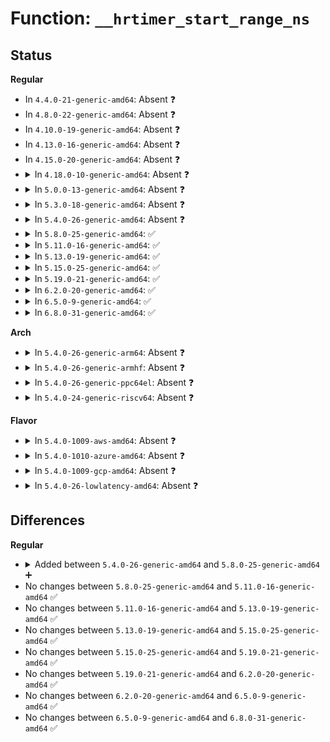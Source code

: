 # Function: <code>__hrtimer_start_range_ns</code>

## Status
<b>Regular</b>
<ul>
<li>
In <code>4.4.0-21-generic-amd64</code>: Absent ❓
</li>
<li>
In <code>4.8.0-22-generic-amd64</code>: Absent ❓
</li>
<li>
In <code>4.10.0-19-generic-amd64</code>: Absent ❓
</li>
<li>
In <code>4.13.0-16-generic-amd64</code>: Absent ❓
</li>
<li>
In <code>4.15.0-20-generic-amd64</code>: Absent ❓
</li>
<li>
<details>
<summary>In <code>4.18.0-10-generic-amd64</code>: Absent ❓</summary>

```json
{
  "name": "__hrtimer_start_range_ns",
  "collision_type": "Unique Static",
  "inline_type": "Full",
  "funcs": [
    {
      "addr": 18446744071579982614,
      "name": "__hrtimer_start_range_ns",
      "external": false,
      "loc": "kernel/time/hrtimer.c:1070",
      "file": "kernel/time/hrtimer.c",
      "inline": "not declared, inlined",
      "caller_inline": [
        "kernel/time/hrtimer.c:hrtimer_start_range_ns"
      ],
      "caller_func": []
    }
  ],
  "symbols": []
}
```
</details>
</li>
<li>
<details>
<summary>In <code>5.0.0-13-generic-amd64</code>: Absent ❓</summary>

```json
{
  "name": "__hrtimer_start_range_ns",
  "collision_type": "Unique Static",
  "inline_type": "Full",
  "funcs": [
    {
      "addr": 18446744071580030502,
      "name": "__hrtimer_start_range_ns",
      "external": false,
      "loc": "kernel/time/hrtimer.c:1061",
      "file": "kernel/time/hrtimer.c",
      "inline": "not declared, inlined",
      "caller_inline": [
        "kernel/time/hrtimer.c:hrtimer_start_range_ns"
      ],
      "caller_func": []
    }
  ],
  "symbols": []
}
```
</details>
</li>
<li>
<details>
<summary>In <code>5.3.0-18-generic-amd64</code>: Absent ❓</summary>

```json
{
  "name": "__hrtimer_start_range_ns",
  "collision_type": "Unique Static",
  "inline_type": "Full",
  "funcs": [
    {
      "addr": 18446744071580073702,
      "name": "__hrtimer_start_range_ns",
      "external": false,
      "loc": "kernel/time/hrtimer.c:1060",
      "file": "kernel/time/hrtimer.c",
      "inline": "not declared, inlined",
      "caller_inline": [
        "kernel/time/hrtimer.c:hrtimer_start_range_ns"
      ],
      "caller_func": []
    }
  ],
  "symbols": []
}
```
</details>
</li>
<li>
<details>
<summary>In <code>5.4.0-26-generic-amd64</code>: Absent ❓</summary>

```json
{
  "name": "__hrtimer_start_range_ns",
  "collision_type": "Unique Static",
  "inline_type": "Full",
  "funcs": [
    {
      "addr": 18446744071580122853,
      "name": "__hrtimer_start_range_ns",
      "external": false,
      "loc": "kernel/time/hrtimer.c:1084",
      "file": "kernel/time/hrtimer.c",
      "inline": "not declared, inlined",
      "caller_inline": [
        "kernel/time/hrtimer.c:hrtimer_start_range_ns"
      ],
      "caller_func": []
    }
  ],
  "symbols": []
}
```
</details>
</li>
<li>
<details>
<summary>In <code>5.8.0-25-generic-amd64</code>: ✅</summary>

```c
int __hrtimer_start_range_ns(struct hrtimer * timer, ktime_t tim, u64 delta_ns, const enum hrtimer_mode mode, struct hrtimer_clock_base * base)
```

```json
{
  "name": "__hrtimer_start_range_ns",
  "collision_type": "Unique Static",
  "inline_type": "No",
  "funcs": [
    {
      "addr": 18446744071580183136,
      "name": "__hrtimer_start_range_ns",
      "external": false,
      "loc": "kernel/time/hrtimer.c:1084",
      "file": "kernel/time/hrtimer.c",
      "inline": "seen, unknown",
      "caller_inline": [],
      "caller_func": [
        "kernel/time/hrtimer.c:hrtimer_start_range_ns"
      ]
    }
  ],
  "symbols": [
    {
      "addr": 18446744071580183136,
      "name": "__hrtimer_start_range_ns",
      "section": ".text",
      "bind": "STB_LOCAL",
      "size": 611
    }
  ]
}
```
</details>
</li>
<li>
<details>
<summary>In <code>5.11.0-16-generic-amd64</code>: ✅</summary>

```c
int __hrtimer_start_range_ns(struct hrtimer * timer, ktime_t tim, u64 delta_ns, const enum hrtimer_mode mode, struct hrtimer_clock_base * base)
```

```json
{
  "name": "__hrtimer_start_range_ns",
  "collision_type": "Unique Static",
  "inline_type": "No",
  "funcs": [
    {
      "addr": 18446744071580167056,
      "name": "__hrtimer_start_range_ns",
      "external": false,
      "loc": "kernel/time/hrtimer.c:1101",
      "file": "kernel/time/hrtimer.c",
      "inline": "seen, unknown",
      "caller_inline": [],
      "caller_func": [
        "kernel/time/hrtimer.c:hrtimer_start_range_ns"
      ]
    }
  ],
  "symbols": [
    {
      "addr": 18446744071580167056,
      "name": "__hrtimer_start_range_ns",
      "section": ".text",
      "bind": "STB_LOCAL",
      "size": 587
    }
  ]
}
```
</details>
</li>
<li>
<details>
<summary>In <code>5.13.0-19-generic-amd64</code>: ✅</summary>

```c
int __hrtimer_start_range_ns(struct hrtimer * timer, ktime_t tim, u64 delta_ns, const enum hrtimer_mode mode, struct hrtimer_clock_base * base)
```

```json
{
  "name": "__hrtimer_start_range_ns",
  "collision_type": "Unique Static",
  "inline_type": "No",
  "funcs": [
    {
      "addr": 18446744071580172480,
      "name": "__hrtimer_start_range_ns",
      "external": false,
      "loc": "kernel/time/hrtimer.c:1101",
      "file": "kernel/time/hrtimer.c",
      "inline": "seen, unknown",
      "caller_inline": [],
      "caller_func": [
        "kernel/time/hrtimer.c:hrtimer_start_range_ns"
      ]
    }
  ],
  "symbols": [
    {
      "addr": 18446744071580172480,
      "name": "__hrtimer_start_range_ns",
      "section": ".text",
      "bind": "STB_LOCAL",
      "size": 577
    }
  ]
}
```
</details>
</li>
<li>
<details>
<summary>In <code>5.15.0-25-generic-amd64</code>: ✅</summary>

```c
int __hrtimer_start_range_ns(struct hrtimer * timer, ktime_t tim, u64 delta_ns, const enum hrtimer_mode mode, struct hrtimer_clock_base * base)
```

```json
{
  "name": "__hrtimer_start_range_ns",
  "collision_type": "Unique Static",
  "inline_type": "No",
  "funcs": [
    {
      "addr": 18446744071580317840,
      "name": "__hrtimer_start_range_ns",
      "external": false,
      "loc": "kernel/time/hrtimer.c:1212",
      "file": "kernel/time/hrtimer.c",
      "inline": "seen, unknown",
      "caller_inline": [],
      "caller_func": [
        "kernel/time/hrtimer.c:hrtimer_start_range_ns"
      ]
    }
  ],
  "symbols": [
    {
      "addr": 18446744071580317840,
      "name": "__hrtimer_start_range_ns",
      "section": ".text",
      "bind": "STB_LOCAL",
      "size": 801
    }
  ]
}
```
</details>
</li>
<li>
<details>
<summary>In <code>5.19.0-21-generic-amd64</code>: ✅</summary>

```c
int __hrtimer_start_range_ns(struct hrtimer * timer, ktime_t tim, u64 delta_ns, const enum hrtimer_mode mode, struct hrtimer_clock_base * base)
```

```json
{
  "name": "__hrtimer_start_range_ns",
  "collision_type": "Unique Static",
  "inline_type": "No",
  "funcs": [
    {
      "addr": 18446744071580529200,
      "name": "__hrtimer_start_range_ns",
      "external": false,
      "loc": "kernel/time/hrtimer.c:1212",
      "file": "kernel/time/hrtimer.c",
      "inline": "seen, unknown",
      "caller_inline": [],
      "caller_func": [
        "kernel/time/hrtimer.c:hrtimer_start_range_ns"
      ]
    }
  ],
  "symbols": [
    {
      "addr": 18446744071580529200,
      "name": "__hrtimer_start_range_ns",
      "section": ".text",
      "bind": "STB_LOCAL",
      "size": 829
    }
  ]
}
```
</details>
</li>
<li>
<details>
<summary>In <code>6.2.0-20-generic-amd64</code>: ✅</summary>

```c
int __hrtimer_start_range_ns(struct hrtimer * timer, ktime_t tim, u64 delta_ns, const enum hrtimer_mode mode, struct hrtimer_clock_base * base)
```

```json
{
  "name": "__hrtimer_start_range_ns",
  "collision_type": "Unique Static",
  "inline_type": "No",
  "funcs": [
    {
      "addr": 18446744071580785312,
      "name": "__hrtimer_start_range_ns",
      "external": false,
      "loc": "kernel/time/hrtimer.c:1212",
      "file": "kernel/time/hrtimer.c",
      "inline": "seen, unknown",
      "caller_inline": [],
      "caller_func": [
        "kernel/time/hrtimer.c:hrtimer_start_range_ns"
      ]
    }
  ],
  "symbols": [
    {
      "addr": 18446744071580785312,
      "name": "__hrtimer_start_range_ns",
      "section": ".text",
      "bind": "STB_LOCAL",
      "size": 829
    }
  ]
}
```
</details>
</li>
<li>
<details>
<summary>In <code>6.5.0-9-generic-amd64</code>: ✅</summary>

```c
int __hrtimer_start_range_ns(struct hrtimer * timer, ktime_t tim, u64 delta_ns, const enum hrtimer_mode mode, struct hrtimer_clock_base * base)
```

```json
{
  "name": "__hrtimer_start_range_ns",
  "collision_type": "Unique Static",
  "inline_type": "No",
  "funcs": [
    {
      "addr": 18446744071580867536,
      "name": "__hrtimer_start_range_ns",
      "external": false,
      "loc": "kernel/time/hrtimer.c:1215",
      "file": "kernel/time/hrtimer.c",
      "inline": "seen, unknown",
      "caller_inline": [],
      "caller_func": [
        "kernel/time/hrtimer.c:hrtimer_start_range_ns"
      ]
    }
  ],
  "symbols": [
    {
      "addr": 18446744071580867536,
      "name": "__hrtimer_start_range_ns",
      "section": ".text",
      "bind": "STB_LOCAL",
      "size": 867
    }
  ]
}
```
</details>
</li>
<li>
<details>
<summary>In <code>6.8.0-31-generic-amd64</code>: ✅</summary>

```c
int __hrtimer_start_range_ns(struct hrtimer * timer, ktime_t tim, u64 delta_ns, const enum hrtimer_mode mode, struct hrtimer_clock_base * base)
```

```json
{
  "name": "__hrtimer_start_range_ns",
  "collision_type": "Unique Static",
  "inline_type": "No",
  "funcs": [
    {
      "addr": 18446744071580958512,
      "name": "__hrtimer_start_range_ns",
      "external": false,
      "loc": "kernel/time/hrtimer.c:1216",
      "file": "kernel/time/hrtimer.c",
      "inline": "seen, unknown",
      "caller_inline": [],
      "caller_func": [
        "kernel/time/hrtimer.c:hrtimer_start_range_ns"
      ]
    }
  ],
  "symbols": [
    {
      "addr": 18446744071580958512,
      "name": "__hrtimer_start_range_ns",
      "section": ".text",
      "bind": "STB_LOCAL",
      "size": 867
    }
  ]
}
```
</details>
</li>
</ul>
<b>Arch</b>
<ul>
<li>
<details>
<summary>In <code>5.4.0-26-generic-arm64</code>: Absent ❓</summary>

```json
{
  "name": "__hrtimer_start_range_ns",
  "collision_type": "Unique Static",
  "inline_type": "Full",
  "funcs": [
    {
      "addr": 18446603336491341600,
      "name": "__hrtimer_start_range_ns",
      "external": false,
      "loc": "kernel/time/hrtimer.c:1084",
      "file": "kernel/time/hrtimer.c",
      "inline": "not declared, inlined",
      "caller_inline": [
        "kernel/time/hrtimer.c:hrtimer_start_range_ns"
      ],
      "caller_func": []
    }
  ],
  "symbols": []
}
```
</details>
</li>
<li>
<details>
<summary>In <code>5.4.0-26-generic-armhf</code>: Absent ❓</summary>

```json
{
  "name": "__hrtimer_start_range_ns",
  "collision_type": "Unique Static",
  "inline_type": "Full",
  "funcs": [
    {
      "addr": 3225334532,
      "name": "__hrtimer_start_range_ns",
      "external": false,
      "loc": "kernel/time/hrtimer.c:1084",
      "file": "kernel/time/hrtimer.c",
      "inline": "not declared, inlined",
      "caller_inline": [
        "kernel/time/hrtimer.c:hrtimer_start_range_ns"
      ],
      "caller_func": []
    }
  ],
  "symbols": []
}
```
</details>
</li>
<li>
<details>
<summary>In <code>5.4.0-26-generic-ppc64el</code>: Absent ❓</summary>

```json
{
  "name": "__hrtimer_start_range_ns",
  "collision_type": "Unique Static",
  "inline_type": "Full",
  "funcs": [
    {
      "addr": 13835058055284272244,
      "name": "__hrtimer_start_range_ns",
      "external": false,
      "loc": "kernel/time/hrtimer.c:1084",
      "file": "kernel/time/hrtimer.c",
      "inline": "not declared, inlined",
      "caller_inline": [
        "kernel/time/hrtimer.c:hrtimer_start_range_ns"
      ],
      "caller_func": []
    }
  ],
  "symbols": []
}
```
</details>
</li>
<li>
<details>
<summary>In <code>5.4.0-24-generic-riscv64</code>: Absent ❓</summary>

```json
{
  "name": "__hrtimer_start_range_ns",
  "collision_type": "Unique Static",
  "inline_type": "Full",
  "funcs": [
    {
      "addr": 18446743936271838304,
      "name": "__hrtimer_start_range_ns",
      "external": false,
      "loc": "kernel/time/hrtimer.c:1084",
      "file": "kernel/time/hrtimer.c",
      "inline": "not declared, inlined",
      "caller_inline": [
        "kernel/time/hrtimer.c:hrtimer_start_range_ns"
      ],
      "caller_func": []
    }
  ],
  "symbols": []
}
```
</details>
</li>
</ul>
<b>Flavor</b>
<ul>
<li>
<details>
<summary>In <code>5.4.0-1009-aws-amd64</code>: Absent ❓</summary>

```json
{
  "name": "__hrtimer_start_range_ns",
  "collision_type": "Unique Static",
  "inline_type": "Full",
  "funcs": [
    {
      "addr": 18446744071580092053,
      "name": "__hrtimer_start_range_ns",
      "external": false,
      "loc": "kernel/time/hrtimer.c:1084",
      "file": "kernel/time/hrtimer.c",
      "inline": "not declared, inlined",
      "caller_inline": [
        "kernel/time/hrtimer.c:hrtimer_start_range_ns"
      ],
      "caller_func": []
    }
  ],
  "symbols": []
}
```
</details>
</li>
<li>
<details>
<summary>In <code>5.4.0-1010-azure-amd64</code>: Absent ❓</summary>

```json
{
  "name": "__hrtimer_start_range_ns",
  "collision_type": "Unique Static",
  "inline_type": "Full",
  "funcs": [
    {
      "addr": 18446744071580037381,
      "name": "__hrtimer_start_range_ns",
      "external": false,
      "loc": "kernel/time/hrtimer.c:1084",
      "file": "kernel/time/hrtimer.c",
      "inline": "not declared, inlined",
      "caller_inline": [
        "kernel/time/hrtimer.c:hrtimer_start_range_ns"
      ],
      "caller_func": []
    }
  ],
  "symbols": []
}
```
</details>
</li>
<li>
<details>
<summary>In <code>5.4.0-1009-gcp-amd64</code>: Absent ❓</summary>

```json
{
  "name": "__hrtimer_start_range_ns",
  "collision_type": "Unique Static",
  "inline_type": "Full",
  "funcs": [
    {
      "addr": 18446744071580083125,
      "name": "__hrtimer_start_range_ns",
      "external": false,
      "loc": "kernel/time/hrtimer.c:1084",
      "file": "kernel/time/hrtimer.c",
      "inline": "not declared, inlined",
      "caller_inline": [
        "kernel/time/hrtimer.c:hrtimer_start_range_ns"
      ],
      "caller_func": []
    }
  ],
  "symbols": []
}
```
</details>
</li>
<li>
<details>
<summary>In <code>5.4.0-26-lowlatency-amd64</code>: Absent ❓</summary>

```json
{
  "name": "__hrtimer_start_range_ns",
  "collision_type": "Unique Static",
  "inline_type": "Full",
  "funcs": [
    {
      "addr": 18446744071580134805,
      "name": "__hrtimer_start_range_ns",
      "external": false,
      "loc": "kernel/time/hrtimer.c:1084",
      "file": "kernel/time/hrtimer.c",
      "inline": "not declared, inlined",
      "caller_inline": [
        "kernel/time/hrtimer.c:hrtimer_start_range_ns"
      ],
      "caller_func": []
    }
  ],
  "symbols": []
}
```
</details>
</li>
</ul>

## Differences
<b>Regular</b>
<ul>
<li>
<details>
<summary>Added between <code>5.4.0-26-generic-amd64</code> and <code>5.8.0-25-generic-amd64</code> ➕</summary>

```c
int __hrtimer_start_range_ns(struct hrtimer * timer, ktime_t tim, u64 delta_ns, const enum hrtimer_mode mode, struct hrtimer_clock_base * base)
```
</details>
</li>
<li>
No changes between <code>5.8.0-25-generic-amd64</code> and <code>5.11.0-16-generic-amd64</code> ✅
</li>
<li>
No changes between <code>5.11.0-16-generic-amd64</code> and <code>5.13.0-19-generic-amd64</code> ✅
</li>
<li>
No changes between <code>5.13.0-19-generic-amd64</code> and <code>5.15.0-25-generic-amd64</code> ✅
</li>
<li>
No changes between <code>5.15.0-25-generic-amd64</code> and <code>5.19.0-21-generic-amd64</code> ✅
</li>
<li>
No changes between <code>5.19.0-21-generic-amd64</code> and <code>6.2.0-20-generic-amd64</code> ✅
</li>
<li>
No changes between <code>6.2.0-20-generic-amd64</code> and <code>6.5.0-9-generic-amd64</code> ✅
</li>
<li>
No changes between <code>6.5.0-9-generic-amd64</code> and <code>6.8.0-31-generic-amd64</code> ✅
</li>
</ul>

